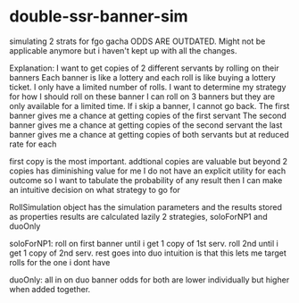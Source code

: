 # double-ssr-banner-sim
simulating 2 strats for fgo gacha
ODDS ARE OUTDATED. Might not be applicable anymore but i haven't kept up with all the changes.

Explanation:
I want to get copies of 2 different servants by rolling on their banners
Each banner is like a lottery and each roll is like buying a lottery ticket. I only have a limited number of rolls.
I want to determine my strategy for how I should roll on these banner
I can roll on 3 banners but they are only available for a limited time. If i skip a banner, I cannot go back.
The first banner gives me a chance at getting copies of the first servant
The second banner gives me a chance at getting copies of the second servant
the last banner gives me a chance at getting copies of both servants but at reduced rate for each

first copy is the most important.
addtional copies are valuable but beyond 2 copies has diminishing value for me
I do not have an explicit utility for each outcome so I want to tabulate the probability of any result
then I can make an intuitive decision on what strategy to go for

RollSimulation object has the simulation parameters and the results stored as properties
results are calculated lazily
2 strategies, soloForNP1 and duoOnly

soloForNP1:
roll on first banner until i get 1 copy of 1st serv. roll 2nd until i get 1 copy of 2nd serv. rest goes into duo
intuition is that this lets me target rolls for the one i dont have

duoOnly:
all in on duo banner
odds for both are lower individually but higher when added together.
